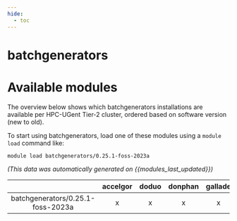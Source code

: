 ```yaml
---
hide:
  - toc
---
```


batchgenerators
===============

# Available modules


The overview below shows which batchgenerators installations are available per HPC-UGent Tier-2 cluster, ordered based on software version (new to old).

To start using batchgenerators, load one of these modules using a `module load` command like:

```shell
module load batchgenerators/0.25.1-foss-2023a
```

*(This data was automatically generated on {{modules_last_updated}})*

| |accelgor|doduo|donphan|gallade|joltik|litleo|shinx|
| :---: | :---: | :---: | :---: | :---: | :---: | :---: | :---: |
|batchgenerators/0.25.1-foss-2023a|x|x|x|x|x|x|x|
